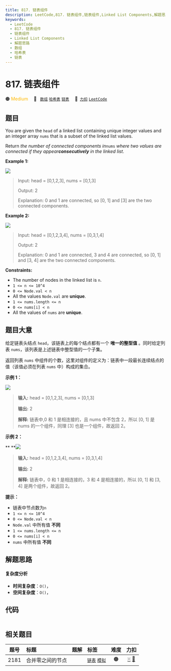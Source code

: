 ```yaml
---
title: 817. 链表组件
description: LeetCode,817. 链表组件,链表组件,Linked List Components,解题思路,数组,哈希表,链表
keywords:
  - LeetCode
  - 817. 链表组件
  - 链表组件
  - Linked List Components
  - 解题思路
  - 数组
  - 哈希表
  - 链表
---
```


# 817. 链表组件

🟠 <font color=#ffb800>Medium</font>&emsp; 🔖&ensp; [`数组`](/tag/array.md) [`哈希表`](/tag/hash-table.md) [`链表`](/tag/linked-list.md)&emsp; 🔗&ensp;[`力扣`](https://leetcode.cn/problems/linked-list-components) [`LeetCode`](https://leetcode.com/problems/linked-list-components)

## 题目

You are given the `head` of a linked list containing unique integer values and
an integer array `nums` that is a subset of the linked list values.

Return _the number of connected components in_`nums` _where two values are
connected if they appear**consecutively** in the linked list_.



**Example 1:**

![](https://assets.leetcode.com/uploads/2021/07/22/lc-linkedlistcom1.jpg)

> Input: head = [0,1,2,3], nums = [0,1,3]
> 
> Output: 2
> 
> Explanation: 0 and 1 are connected, so [0, 1] and [3] are the two connected components.

**Example 2:**

![](https://assets.leetcode.com/uploads/2021/07/22/lc-linkedlistcom2.jpg)

> Input: head = [0,1,2,3,4], nums = [0,3,1,4]
> 
> Output: 2
> 
> Explanation: 0 and 1 are connected, 3 and 4 are connected, so [0, 1] and [3, 4] are the two connected components.

**Constraints:**

  * The number of nodes in the linked list is `n`.
  * `1 <= n <= 10^4`
  * `0 <= Node.val < n`
  * All the values `Node.val` are **unique**.
  * `1 <= nums.length <= n`
  * `0 <= nums[i] < n`
  * All the values of `nums` are **unique**.


## 题目大意

给定链表头结点 `head`，该链表上的每个结点都有一个 **唯一的整型值** 。同时给定列表 `nums`，该列表是上述链表中整型值的一个子集。

返回列表 `nums` 中组件的个数，这里对组件的定义为：链表中一段最长连续结点的值（该值必须在列表 `nums` 中）构成的集合。



**示例  1：**

![](https://assets.leetcode.com/uploads/2021/07/22/lc-linkedlistcom1.jpg)

> 
> 
> 
> 
> 
> **输入:** head = [0,1,2,3], nums = [0,1,3]
> 
> **输出:** 2
> 
> **解释:** 链表中,0 和 1 是相连接的，且 nums 中不包含 2，所以 [0, 1] 是 nums 的一个组件，同理 [3] 也是一个组件，故返回 2。

**示例 2：**

** **![](https://assets.leetcode.com/uploads/2021/07/22/lc-linkedlistcom2.jpg)

> 
> 
> 
> 
> 
> **输入:** head = [0,1,2,3,4], nums = [0,3,1,4]
> 
> **输出:** 2
> 
> **解释:** 链表中，0 和 1 是相连接的，3 和 4 是相连接的，所以 [0, 1] 和 [3, 4] 是两个组件，故返回 2。



**提示：**

  * 链表中节点数为`n`
  * `1 <= n <= 10^4`
  * `0 <= Node.val < n`
  * `Node.val` 中所有值 **不同**
  * `1 <= nums.length <= n`
  * `0 <= nums[i] < n`
  * `nums` 中所有值 **不同**


## 解题思路

#### 复杂度分析

- **时间复杂度**：`O()`，
- **空间复杂度**：`O()`，

## 代码

```javascript

```

## 相关题目

<!-- prettier-ignore -->
| 题号 | 标题 | 题解 | 标签 | 难度 | 力扣 |
| :------: | :------ | :------: | :------ | :------: | :------: |
| 2181 | 合并零之间的节点 |  |  [`链表`](/tag/linked-list.md) [`模拟`](/tag/simulation.md) | 🟠 | [🀄️](https://leetcode.cn/problems/merge-nodes-in-between-zeros) [🔗](https://leetcode.com/problems/merge-nodes-in-between-zeros) |